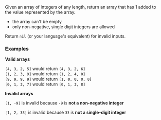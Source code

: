Given an array of integers of any length, return an array that has 1 added to the value represented by the array.

- the array can't be empty
- only non-negative, single digit integers are allowed

Return `nil` (or your language's equivalent) for invalid inputs.

### Examples

**Valid arrays**

`[4, 3, 2, 5]` would return `[4, 3, 2, 6]`  
`[1, 2, 3, 9]` would return `[1, 2, 4, 0]`  
`[9, 9, 9, 9]` would return `[1, 0, 0, 0, 0]`  
`[0, 1, 3, 7]` would return `[0, 1, 3, 8]`

**Invalid arrays**

`[1, -9]` is invalid because `-9` is **not a non-negative integer**

`[1, 2, 33]` is invalid because `33` is **not a single-digit integer**



